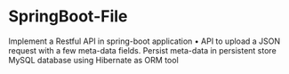 # SpringBoot-File
Implement a Restful API in spring-boot application • API to upload a JSON request with a few meta-data fields. Persist meta-data in persistent store MySQL database using Hibernate as ORM tool
